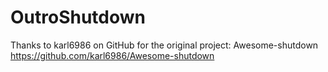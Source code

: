 # OutroShutdown

Thanks to karl6986 on GitHub for the original project: Awesome-shutdown
https://github.com/karl6986/Awesome-shutdown
